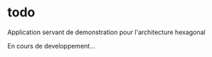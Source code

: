# todo
Application servant de demonstration pour l'architecture hexagonal


En cours de developpement...
